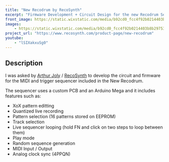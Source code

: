 ```yaml
---
title: "New Recodrum by RecoSynth"
excerpt: "Firmware Development + Circuit Design for the new Recodrum Sequencer"
front_image: https://static.wixstatic.com/media/b92cd0_fcc4f92b0214403b8b297532525e38e7~mv2.jpg/v1/fill/w_676,h_652,al_c,q_85,usm_0.66_1.00_0.01/b92cd0_fcc4f92b0214403b8b297532525e38e7~mv2.jpg
images:
    - https://static.wixstatic.com/media/b92cd0_fcc4f92b0214403b8b297532525e38e7~mv2.jpg/v1/fill/w_676,h_652,al_c,q_85,usm_0.66_1.00_0.01/b92cd0_fcc4f92b0214403b8b297532525e38e7~mv2.jpg
project_url: "https://www.recosynth.com/product-page/new-recodrum"
youtube:
    - "lSIXakxuSg0"
---
```



## Description

I was asked by [Arthur Joly](http://instagram.com/arthurjoly) / [RecoSynth](http://recosynth.com) to develop the circuit and firmware for the MIDI and trigger sequencer included in the New Recodrum.

The sequencer uses a custom PCB and an Arduino Mega and it includes features such as:

- XoX pattern editting 
- Quantized live recording
- Pattern selection (16 patterns stored on EEPROM)
- Track selection
- Live sequencer looping (hold FN and click on two steps to loop between them)
- Play mode
- Random sequence generation
- MIDI Input / Output
- Analog clock sync (4PPQN)

